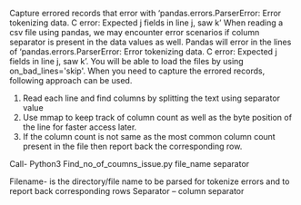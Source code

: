 Capture errored records that error with ‘pandas.errors.ParserError: Error tokenizing data. C error: Expected j fields in line j, saw k’
When reading a csv file using pandas, we may encounter error scenarios if column separator is present in the data values as well. Pandas will error in the lines of ‘pandas.errors.ParserError: Error tokenizing data. C error: Expected j fields in line j, saw k’. You will be able to load the files by using on_bad_lines='skip'. When you need to capture the errored records, following approach can be used.

1)	Read each line and find columns by splitting the text using separator value
2)	Use mmap to keep track of column count as well as the byte position of the line for faster access later.
3)	If the column count is not same as the most common column count present in the file then report back the corresponding row.

Call- 
Python3 Find_no_of_coumns_issue.py     file_name     separator 

Filename- is the directory/file name to be parsed for tokenize errors and to report back corresponding rows
Separator – column separator

